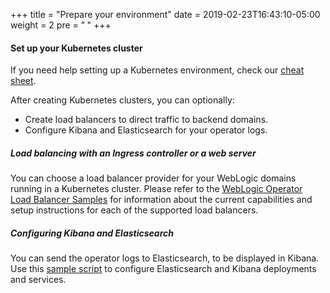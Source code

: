 +++
title = "Prepare your environment"
date = 2019-02-23T16:43:10-05:00
weight = 2
pre = "<b> </b>"
+++


#### Set up your Kubernetes cluster

If you need help setting up a Kubernetes environment, check our [cheat sheet](k8s_setup.md).

After creating Kubernetes clusters, you can optionally:

* Create load balancers to direct traffic to backend domains.
* Configure Kibana and Elasticsearch for your operator logs.


##### Load balancing with an Ingress controller or a web server

You can choose a load balancer provider for your WebLogic domains running in a Kubernetes cluster. Please refer to the [WebLogic Operator Load Balancer Samples](../kubernetes/samples/charts/README.md) for information about the current capabilities and setup instructions for each of the supported load balancers.


##### Configuring Kibana and Elasticsearch

You can send the operator logs to Elasticsearch, to be displayed in Kibana. Use
this [sample script](/kubernetes/samples/scripts/elasticsearch-and-kibana/README.md) to configure Elasticsearch and Kibana deployments and services.
